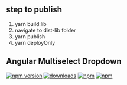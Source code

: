 ## step to publish

1.  yarn build:lib
2.  navigate to dist-lib folder
3.  yarn publish
4.  yarn deployOnly

## Angular Multiselect Dropdown

[![npm version](https://img.shields.io/npm/v/ng-multiselect-dropdown.svg)](https://www.npmjs.com/package/ng-multiselect-dropdown)
[![downloads](https://img.shields.io/npm/dt/ng-multiselect-dropdown.svg)](https://www.npmjs.com/package/ng-multiselect-dropdown)
[![npm](https://img.shields.io/npm/dm/localeval.svg)](https://www.npmjs.com/package/ng-multiselect-dropdown)
[![npm](https://img.shields.io/npm/dw/localeval.svg)](https://www.npmjs.com/package/ng-multiselect-dropdown)
